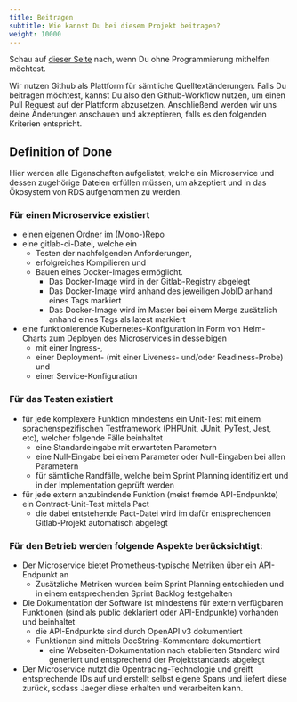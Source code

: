 ```yaml
---
title: Beitragen
subtitle: Wie kannst Du bei diesem Projekt beitragen?
weight: 10000
---
```


Schau auf [dieser Seite](/de/page/contrib) nach, wenn Du ohne Programmierung mithelfen möchtest.


Wir nutzen Github als Plattform für sämtliche Quelltextänderungen. Falls Du beitragen möchtest, kannst Du also den Github-Workflow nutzen, um einen Pull Request auf der Plattform abzusetzen. Anschließend werden wir uns deine Änderungen anschauen und akzeptieren, falls es den folgenden Kriterien entspricht.


## Definition of Done

Hier werden alle Eigenschaften aufgelistet, welche ein Microservice und dessen zugehörige Dateien erfüllen müssen, um akzeptiert und in das Ökosystem von RDS aufgenommen zu werden.

### Für einen Microservice existiert

- einen eigenen Ordner im (Mono-)Repo
- eine gitlab-ci-Datei, welche ein
    - Testen der nachfolgenden Anforderungen,
    - erfolgreiches Kompilieren und
    - Bauen eines Docker-Images ermöglicht.
        - Das Docker-Image wird in der Gitlab-Registry abgelegt
        - Das Docker-Image wird anhand des jeweiligen JobID anhand eines Tags markiert
        - Das Docker-Image wird im Master bei einem Merge zusätzlich anhand eines Tags als latest markiert
- eine funktionierende Kubernetes-Konfiguration in Form von Helm-Charts zum Deployen des Microservices in desselbigen
    - mit einer Ingress-,
    - einer Deployment- (mit einer Liveness- und/oder Readiness-Probe) und
    - einer Service-Konfiguration

### Für das Testen existiert

- für jede komplexere Funktion mindestens ein Unit-Test mit einem sprachenspezifischen Testframework (PHPUnit, JUnit, PyTest, Jest, etc), welcher folgende Fälle beinhaltet
    - eine Standardeingabe mit erwarteten Parametern
    - eine Null-Eingabe bei einem Parameter oder Null-Eingaben bei allen Parametern
    - für sämtliche Randfälle, welche beim Sprint Planning identifiziert und in der Implementation geprüft werden
- für jede extern anzubindende Funktion (meist fremde API-Endpunkte) ein Contract-Unit-Test mittels Pact
    - die dabei entstehende Pact-Datei wird im dafür entsprechenden Gitlab-Projekt automatisch abgelegt

### Für den Betrieb werden folgende Aspekte berücksichtigt:

- Der Microservice bietet Prometheus-typische Metriken über ein API-Endpunkt an
    - Zusätzliche Metriken wurden beim Sprint Planning entschieden und in einem entsprechenden Sprint Backlog festgehalten
- Die Dokumentation der Software ist mindestens für extern verfügbaren Funktionen (sind als public deklariert oder API-Endpunkte) vorhanden und beinhaltet
    - die API-Endpunkte sind durch OpenAPI v3 dokumentiert
    - Funktionen sind mittels DocString-Kommentare dokumentiert
        - eine Webseiten-Dokumentation nach etablierten Standard wird generiert und entsprechend der Projektstandards abgelegt
- Der Microservice nutzt die Opentracing-Technologie und greift entsprechende IDs auf und erstellt selbst eigene Spans und liefert diese zurück, sodass Jaeger diese erhalten und verarbeiten kann.

